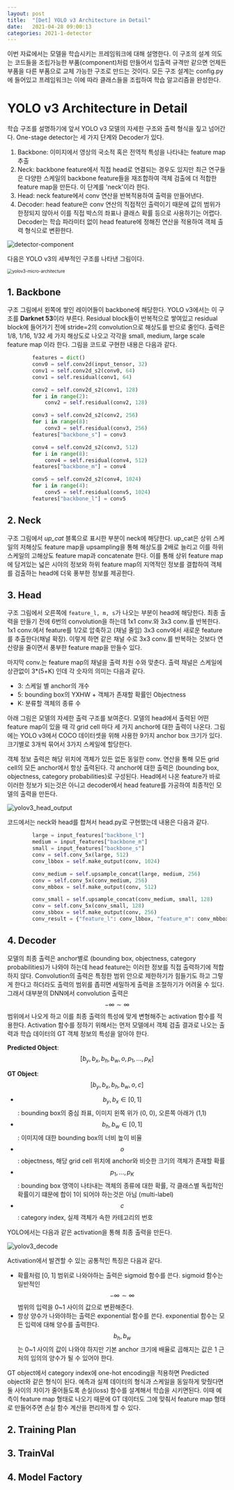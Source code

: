 ```yaml
---
layout: post
title:  "[Det] YOLO v3 Architecture in Detail"
date:   2021-04-28 09:00:13
categories: 2021-1-detector
---
```






이번 자료에서는 모델을 학습시키는 프레임워크에 대해 설명한다. 이 구조의 설계 의도는 코드들을 조립가능한 부품(component)처럼 만들어서 입출력 규격만 같으면 언제든 부품을 다른 부품으로 교체 가능한 구조로 만드는 것이다. 모든 구조 설계는 config.py 에 들어있고 프레임워크는 이에 따라 클래스들을 조립하여 학습 알고리즘을 완성한다.  



# YOLO v3 Architecture in Detail

학습 구조를 설명하기에 앞서 YOLO v3 모델의 자세한 구조와 출력 형식을 짚고 넘어간다. One-stage detector는 세 가지 단계와 Decoder가 있다.

1. Backbone: 이미지에서 영상의 국소적 혹은 전역적 특성을 나타내는 feature map 추출
2. Neck: backbone feature에서 직접 head로 연결되는 경우도 있지만 최근 연구들은 다양한 스케일의 backbone feature들을 재조합하여 객체 검출에 더 적합한 feature map을 만든다. 이 단계를 'neck'이라 한다.
3. Head: neck feature에서 conv 연산을 반복적용하여 출력을 만들어낸다.
4. Decoder: head feature은 conv 연산의 직접적인 출력이기 때문에 값의 범위가 한정되지 않아서 이를 직접 박스의 좌표나 클래스 확률 등으로 사용하기는 어렵다. Decoder는 학습 파라미터 없이 head feature에 정해진 연산을 적용하여 객체 출력 형식으로 변환한다.

![detector-component](../assets/detector/detector-component.png)

다음은 YOLO v3의 세부적인 구조를 나타낸 그림이다.

<img src="../assets/detector/yolov3_micro_architecture.png" alt="yolov3-micro-architecture" style="zoom:70%;" />



## 1. Backbone

구조 그림에서 왼쪽에 쌓인 레이어들이 backbone에 해당한다. YOLO v3에서는 이 구조를 **Darknet 53**이라 부른다. Residual block들이 반복적으로 쌓여있고 residual block에 들어가기 전에 stride=2의 convolution으로 해상도를 반으로 줄인다. 출력은 1/8, 1/16, 1/32 세 가지 해상도로 나오고 각각을 small, medium, large scale feature map 이라 한다. 그림을 코드로 구현한 내용은 다음과 같다.  

```python
        features = dict()
        conv0 = self.conv2d(input_tensor, 32)
        conv1 = self.conv2d_s2(conv0, 64)
        conv1 = self.residual(conv1, 64)

        conv2 = self.conv2d_s2(conv1, 128)
        for i in range(2):
            conv2 = self.residual(conv2, 128)

        conv3 = self.conv2d_s2(conv2, 256)
        for i in range(8):
            conv3 = self.residual(conv3, 256)
        features["backbone_s"] = conv3

        conv4 = self.conv2d_s2(conv3, 512)
        for i in range(8):
            conv4 = self.residual(conv4, 512)
        features["backbone_m"] = conv4

        conv5 = self.conv2d_s2(conv4, 1024)
        for i in range(4):
            conv5 = self.residual(conv5, 1024)
        features["backbone_l"] = conv5
```



## 2. Neck

구조 그림에서 *up_cat* 블록으로 표시한 부분이 neck에 해당한다. up_cat은 상위 스케일의 저해상도 feature map을 upsampling을 통해 해상도를 2배로 늘리고 이를 하위 스케일의 고해상도 feature map과 concatenate 한다. 이를 통해 상위 feature map에 담겨있는 넓은 시야의 정보와 하위 feature map의 지역적인 정보를 결합하여 객체를 검출하는 head에 더욱 풍부한 정보를 제공한다.  

## 3. Head

구조 그림에서 오른쪽에 `feature_l, m, s`가 나오는 부분이 head에 해당한다. 최종 출력을 만들기 전에 6번의 convolution을 하는데 1x1 conv.와 3x3 conv.를 반복한다. 1x1 conv.에서 feature를 1/2로 압축하고 (채널 줄임) 3x3 conv에서 새로운 feature를 추출한다(채널 확장). 이렇게 하면 같은 채널 수로 3x3 conv.를 반복하는 것보다 연산량을 줄이면서 풍부한 feature map을 만들수 있다.  

마지막 conv.는 feature map의 채널을 출력 차원 수와 맞춘다. 출력 채널은 스케일에 상관없이 3*(5+K) 인데 각 숫자의 의미는 다음과 같다.

- 3: 스케일 별 anchor의 개수
- 5: bounding box의 YXHW + 객체가 존재할 확률인 Objectness
- K: 분류할 객체의 종류 수

아래 그림은 모델의 자세한 출력 구조를 보여준다. 모델의 head에서 출력된 어떤 feature map이 있을 때 각 grid cell 마다 세 가지 anchor에 대한 출력이 나온다. 그림에는 YOLO v3에서 COCO 데이터셋을 위해 사용한 9가지 anchor box 크기가 있다. 크기별로 3개씩 묶어서 3가지 스케일에 할당한다.  

객체 정보 출력은 해당 위치에 객체가 있든 없든 동일한 conv. 연산을 통해 모든 grid cell의 모든 anchor에서 항상 출력된다. 각 anchor에 대한 출력은 (bounding box, objectness, category probabilities)로  구성된다. Head에서 나온 feature가 바로 이러한 정보가 되는것은 아니고 decoder에서 head feature를 가공하여 최종적인 모델의 출력을 만든다.  



![yolov3_head_output](../assets/detector/yolov3_head_output.png)

코드에서는 neck와 head를 합쳐서 head.py로 구현했는데 내용은 다음과 같다.

```python
        large = input_features["backbone_l"]
        medium = input_features["backbone_m"]
        small = input_features["backbone_s"]
        conv = self.conv_5x(large, 512)
        conv_lbbox = self.make_output(conv, 1024)

        conv_medium = self.upsample_concat(large, medium, 256)
        conv = self.conv_5x(conv_medium, 256)
        conv_mbbox = self.make_output(conv, 512)

        conv_small = self.upsample_concat(conv_medium, small, 128)
        conv = self.conv_5x(conv_small, 128)
        conv_sbbox = self.make_output(conv, 256)
        conv_result = {"feature_l": conv_lbbox, "feature_m": conv_mbbox, "feature_s": conv_sbbox}
```



## 4. Decoder

모델의 최종 출력은 anchor별로 (bounding box, objectness, category probabilities)가 나와야 하는데 head feature는 이러한 정보를 직접 출력하기에 적합하지 않다. Convolution의 출력은 특정한 범위 안으로 제한하기가 힘들기도 하고 그렇게 한다고 하더라도 출력의 범위를 좁히면 세밀하게 출력을 조절하기가 어려울 수 있다. 그래서 대부분의 DNN에서 convolution 출력은 $$-\infty \sim \infty$$ 범위에서 나오게 하고 이를 최종 출력의 특성에 맞게 변형해주는 activation 함수를 적용한다. Activation 함수를 정하기 위해서는 먼저 모델에서 객체 검출 결과로 나오는 출력과 학습 데이터의 GT 객체 정보의 특성을 알아야 한다.

**Predicted Object**: $$\left[ b_y,b_x,b_h,b_w,o,p_1,...,p_K \right]$$

**GT Object**: $$\left[ b_y,b_x,b_h,b_w,o,c \right]$$

- $$b_y,b_x \in \left[0, 1\right]$$ : bounding box의 중심 좌표, 이미지 왼쪽 위가 (0, 0), 오른쪽 아래가 (1,1)
- $$b_h,b_w \in \left[0, 1\right]$$ : 이미지에 대한 bounding box의 너비 높이 비율
- $$o$$ : objectness, 해당 grid cell 위치에 anchor와 비슷한 크기의 객체가 존재할 확률
- $$p_1,...,p_K$$ : bounding box 영역이 나타내는 객체의 종류에 대한 확률, 각 클래스별 독립적인 확률이기 떄문에 합이 1이 되어야 하는것은 아님 (multi-label)
- $$c$$ : category index, 실제 객체가 속한 카테고리의 번호

YOLO에서는 다음과 같은 activation을 통해 최종 출력을 만든다.

![yolov3_decode](../assets/detector/yolov3_decode.png)

Activation에서 발견할 수 있는 공통적인 특징은 다음과 같다.

- 확률처럼 [0, 1] 범위로 나와야하는 출력은 sigmoid 함수를 쓴다. sigmoid 함수는 일반적인 $$-\infty \sim \infty$$ 범위의 입력을 0~1 사이의 값으로 변환해준다.
- 항상 양수가 나와야하는 출력은 exponential 함수를 쓴다. exponential 함수는 모든 입력에 대해 양수를 출력한다. $$b_h,b_w$$는 0~1 사이의 값이 나와야 하지만 기본 anchor 크기에 배율로 곱해지는 값은 1 근처의 임의의 양수가 될 수 있어야 한다.

GT object에서 category index에 one-hot encoding을 적용하면 Predicted object와 같은 형식이 된다. 예측과 실제 데이터의 형식과 스케일을 동일하게 맞췄다면 둘 사이의 차이가 줄어들도록 손실(loss) 함수를 설계해서 학습을 시키면된다. 이때 예측이 feature map 형태로 나오기 때문에 GT 데이터도 그에 맞춰서 feature map 형태로 만들어주면 손실 함수 계산을 편리하게 할 수 있다.



## 2. Training Plan



## 3. TrainVal



## 4. Model Factory



